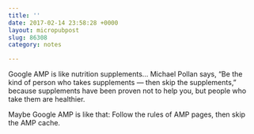 ```yaml
---
title: ''
date: 2017-02-14 23:58:28 +0000
layout: micropubpost
slug: 86308
category: notes

---
```

Google AMP is like nutrition supplements... Michael Pollan says, “Be the kind of person who takes supplements — then skip the supplements,” because supplements have been proven not to help you, but people who take them are healthier.

Maybe Google AMP is like that: Follow the rules of AMP pages, then skip the AMP cache.
